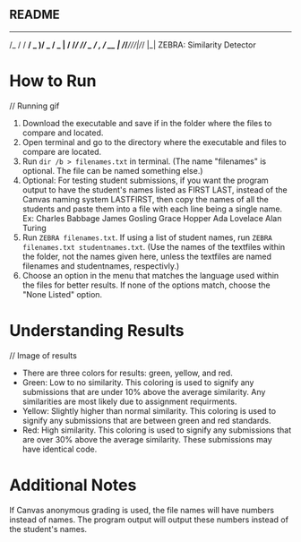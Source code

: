 ## README 

 ____  _______  ___  ___ 
/_  / / __/ _ )/ _ \/ _ |
 / /_/ _// _  / , _/ __ |
/___/___/____/_/|_/_/ |_|
ZEBRA: Similarity Detector

# How to Run
// Running gif
1. Download the executable and save if in the folder where the files to compare and located.
2. Open terminal and go to the directory where the executable and files to compare are located.
3. Run ```dir /b > filenames.txt``` in terminal. (The name "filenames" is optional. The file can be named something else.)
4. Optional: For testing student submissions, if you want the program output to have the student's names listed as FIRST LAST, instead of the Canvas naming system LASTFIRST, then copy the names of all the students and paste them into a file with each line being a single name.
Ex:
Charles Babbage
James Gosling
Grace Hopper
Ada Lovelace
Alan Turing
5. Run ```ZEBRA filenames.txt```. If using a list of student names, run ```ZEBRA filenames.txt studentnames.txt```. (Use the names of the textfiles within the folder, not the names given here, unless the textfiles are named filenames and studentnames, respectivly.)
6. Choose an option in the menu that matches the language used within the files for better results. If none of the options match, choose the "None Listed" option.

# Understanding Results
// Image of results 
* There are three colors for results: green, yellow, and red. 
* Green: Low to no similarity. This coloring is used to signify any submissions that are under 10% above the average similarity. Any similarities are most likely due to assignment requirments. 
* Yellow: Slightly higher than normal similarity. This coloring is used to signify any submissions that are between green and red standards. 
* Red: High similarity. This coloring is used to signify any submissions that are over 30% above the average similarity. These submissions may have identical code.

# Additional Notes
If Canvas anonymous grading is used, the file names will have numbers instead of names. The program output will output these numbers instead of the student's names.
